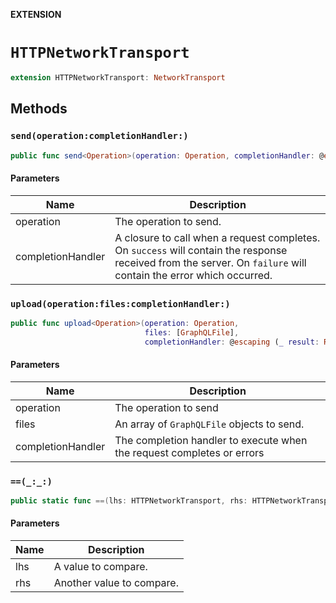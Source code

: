 **EXTENSION**

# `HTTPNetworkTransport`
```swift
extension HTTPNetworkTransport: NetworkTransport
```

## Methods
### `send(operation:completionHandler:)`

```swift
public func send<Operation>(operation: Operation, completionHandler: @escaping (_ result: Result<GraphQLResponse<Operation>, Error>) -> Void) -> Cancellable
```

#### Parameters

| Name | Description |
| ---- | ----------- |
| operation | The operation to send. |
| completionHandler | A closure to call when a request completes. On `success` will contain the response received from the server. On `failure` will contain the error which occurred. |

### `upload(operation:files:completionHandler:)`

```swift
public func upload<Operation>(operation: Operation,
                              files: [GraphQLFile],
                              completionHandler: @escaping (_ result: Result<GraphQLResponse<Operation>, Error>) -> Void) -> Cancellable
```

#### Parameters

| Name | Description |
| ---- | ----------- |
| operation | The operation to send |
| files | An array of `GraphQLFile` objects to send. |
| completionHandler | The completion handler to execute when the request completes or errors |

### `==(_:_:)`

```swift
public static func ==(lhs: HTTPNetworkTransport, rhs: HTTPNetworkTransport) -> Bool
```

#### Parameters

| Name | Description |
| ---- | ----------- |
| lhs | A value to compare. |
| rhs | Another value to compare. |